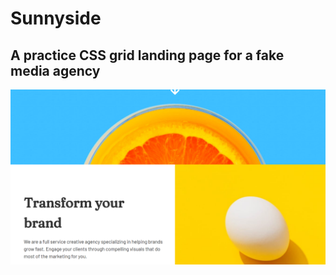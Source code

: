 # Sunnyside
## A practice CSS grid landing page for a fake media agency
![](https://github.com/jack-hanlon/css-grid/blob/main/img/sunnyside.png)
